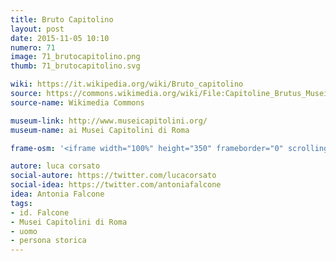 ```yaml
---
title: Bruto Capitolino
layout: post
date: 2015-11-05 10:10
numero: 71
image: 71_brutocapitolino.png
thumb: 71_brutocapitolino.svg

wiki: https://it.wikipedia.org/wiki/Bruto_capitolino
source: https://commons.wikimedia.org/wiki/File:Capitoline_Brutus_Musei_Capitolini_MC1183.jpg
source-name: Wikimedia Commons

museum-link: http://www.museicapitolini.org/
museum-name: ai Musei Capitolini di Roma

frame-osm: '<iframe width="100%" height="350" frameborder="0" scrolling="no" marginheight="0" marginwidth="0" src="http://www.openstreetmap.org/export/embed.html?bbox=12.482078075408936%2C41.8922227419587%2C12.48358279466629%2C41.89366629800391&amp;layer=mapnik&amp;marker=41.89294352574955%2C12.48283177614212" style="border: 1px solid black"></iframe><br/><small><a href="http://www.openstreetmap.org/?mlat=41.89294&amp;mlon=12.48283#map=19/41.89294/12.48283">Visualizza mappa ingrandita</a></small>'

autore: luca corsato
social-autore: https://twitter.com/lucacorsato
social-idea: https://twitter.com/antoniafalcone
idea: Antonia Falcone
tags:
- id. Falcone
- Musei Capitolini di Roma
- uomo
- persona storica
---
```



